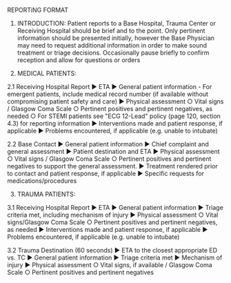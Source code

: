 REPORTiNG FORMAT

1. INTRODUCTION: Patient reports to a Base Hospital, Trauma Center or Receiving Hospital should be brief and to the point. Only pertinent information should be presented initially, however the Base Physician may need to request additional information in order to make sound treatment or triage decisions. Occasionally pause briefly to confirm reception and allow for questions or orders

2. MEDICAL PATIENTS:

2.1 Receiving Hospital Report
► ETA
► General patient information - For emergent patients, include medical record number (if available without compromising patient safety and care)
► Physical assessment
  ○ Vital signs / Glasgow Coma Scale
  ○ Pertinent positives and pertinent negatives, as needed
  ○ For STEMI patients see "ECG 12-Lead" policy (page 120, section 4.3) for reporting information
► Interventions made and patient response, if applicable
► Problems encountered, if applicable (e.g. unable to intubate)

2.2 Base Contact
► General patient information
► Chief complaint and general assessment
► Patient destination and ETA
► Physical assessment
  ○ Vital signs / Glasgow Coma Scale
  ○ Pertinent positives and pertinent negatives to support the general assessment.
► Treatment rendered prior to contact and patient response, if applicable
► Specific requests for medications/procedures

3. TRAUMA PATIENTS:

3.1 Receiving Hospital Report
► ETA
► General patient information
► Triage criteria met, including mechanism of injury
► Physical assessment
  ○ Vital signs/Glasgow Coma Scale
  ○ Pertinent positives and pertinent negatives, as needed
► Interventions made and patient response, if applicable
► Problems encountered, if applicable (e.g. unable to intubate)

3.2 Trauma Destination (60 seconds)
► ETA to the closest appropriate ED vs. TC
► General patient information
► Triage criteria met
► Mechanism of injury
► Physical assessment
  ○ Vital signs, if available / Glasgow Coma Scale
  ○ Pertinent positives and pertinent negatives

